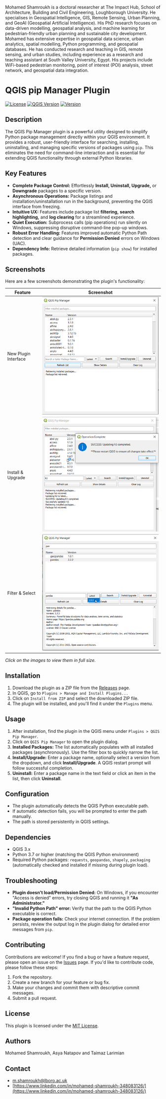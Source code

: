 Mohamed Shamroukh is a doctoral researcher at The Impact Hub, School of Architecture, Building and Civil Engineering, Loughborough University. He specialises in Geospatial Intelligence, GIS, Remote Sensing, Urban Planning, and GeoAI (Geospatial Artificial Intelligence). His PhD research focuses on data-driven modelling, geospatial analysis, and machine learning for pedestrian-friendly urban planning and sustainable city development. Mohamed has extensive expertise in geospatial data science, urban analytics, spatial modelling, Python programming, and geospatial databases. He has conducted research and teaching in GIS, remote sensing, and urban studies, including experience as a research and teaching assistant at South Valley University, Egypt. His projects include WiFi-based pedestrian monitoring, point of interest (POI) analysis, street network, and geospatial data integration.

# QGIS pip Manager Plugin

[![License](https://img.shields.io/badge/License-MIT-yellow.svg)](LICENSE)
[![QGIS Version](https://img.shields.io/badge/QGIS-3.x-green)](https://qgis.org)
[![Version](https://img.shields.io/badge/Version-0.0.4-blue)](https://github.com/MohamedShamroukh/QGIS-pip-manager/releases)

## Description

The QGIS Pip Manager plugin is a powerful utility designed to simplify Python package management directly within your QGIS environment. It provides a robust, user-friendly interface for searching, installing, uninstalling, and managing specific versions of packages using `pip`. This eliminates the need for command-line interaction and is essential for extending QGIS functionality through external Python libraries.

## Key Features

*   **Complete Package Control:** Effortlessly **Install, Uninstall, Upgrade,** or **Downgrade** packages to a specific version.
*   **Asynchronous Operations:** Package listings and installation/uninstallation run in the background, preventing the QGIS interface from freezing.
*   **Intuitive UX:** Features include package list **filtering,** **search highlighting,** and **log clearing** for a streamlined experience.
*   **Quiet Execution:** Subprocess calls (pip operations) run silently on Windows, suppressing disruptive command-line pop-up windows.
*   **Robust Error Handling:** Features improved automatic Python Path detection and clear guidance for **Permission Denied** errors on Windows (UAC).
*   **Dependency Info:** Retrieve detailed information (`pip show`) for installed packages.

## Screenshots

Here are a few screenshots demonstrating the plugin's functionality:

| Feature               | Screenshot                                                                                                                                                                                                                                                          |
|-----------------------|---------------------------------------------------------------------------------------------------------------------------------------------------------------------------------------------------------------------------------------------------------------------|
| New Plugin Interface  | [![New Plugin Interface](https://github.com/MohamedShamroukh/QGIS-pip-manager/blob/main/QGIS%20pip%20Manager/QGIS%20pip%20manager%20new%20interface.png?raw=true)](https://github.com/MohamedShamroukh/QGIS-pip-manager/blob/main/QGIS%20pip%20Manager/QGIS%20pip%20manager%20new%20interface.png?raw=true) |
| Install & Upgrade     | [![Install & Upgrade](https://github.com/MohamedShamroukh/QGIS-pip-manager/blob/main/QGIS%20pip%20Manager/installing%20and%20upgrading%20packages.png?raw=true)](https://github.com/MohamedShamroukh/QGIS-pip-manager/blob/main/QGIS%20pip%20Manager/installing%20and%20upgrading%20packages.png?raw=true)   |
| Filter & Select       | [![Filter & Select](https://github.com/MohamedShamroukh/QGIS-pip-manager/blob/main/QGIS%20pip%20Manager/filter_select_upgrade_packages.png?raw=true)](https://github.com/MohamedShamroukh/QGIS-pip-manager/blob/main/QGIS%20pip%20Manager/filter_select_upgrade_packages.png?raw=true)     |

*Click on the images to view them in full size.*

## Installation

1.  Download the plugin as a ZIP file from the [Releases](https://github.com/MohamedShamroukh/QGIS-pip-manager/releases) page.
2.  In QGIS, go to `Plugins > Manage and Install Plugins...`
3.  Click on `Install from ZIP` and select the downloaded ZIP file.
4.  The plugin will be installed, and you'll find it under the `Plugins` menu.

## Usage

1.  After installation, find the plugin in the QGIS menu under `Plugins > QGIS Pip Manager`.
2.  Click on `QGIS Pip Manager` to open the plugin dialog.
3.  **Installed Packages:** The list automatically populates with all installed packages (asynchronously). Use the filter box to quickly narrow the list.
4.  **Install/Upgrade:** Enter a package name, optionally select a version from the dropdown, and click **Install/Upgrade**. A QGIS restart prompt will follow successful completion.
5.  **Uninstall:** Enter a package name in the text field or click an item in the list, then click **Uninstall**.

## Configuration

*   The plugin automatically detects the QGIS Python executable path.
*   If automatic detection fails, you will be prompted to enter the path manually.
*   The path is stored persistently in QGIS settings.

## Dependencies

*   QGIS 3.x
*   Python 3.7 or higher (matching the QGIS Python environment)
*   Required Python packages: `requests`, `geopandas`, `shapely`, `packaging` (automatically checked and installed if missing during plugin load).

## Troubleshooting

*   **Plugin doesn't load/Permission Denied:** On Windows, if you encounter "Access is denied" errors, try closing QGIS and running it **"As Administrator."**
*   **"Invalid Python Path" error:** Verify that the path to the QGIS Python executable is correct.
*   **Package operation fails:** Check your internet connection. If the problem persists, review the output log in the plugin dialog for detailed error messages from `pip`.

## Contributing

Contributions are welcome! If you find a bug or have a feature request, please open an issue on the [Issues](https://github.com/MohamedShamroukh/QGIS-pip-manager/issues) page. If you'd like to contribute code, please follow these steps:

1.  Fork the repository.
2.  Create a new branch for your feature or bug fix.
3.  Make your changes and commit them with descriptive commit messages.
4.  Submit a pull request.

## License

This plugin is licensed under the [MIT License](LICENSE).

## Authors

Mohamed Shamroukh, Asya Natapov and Taimaz Larimian

## Contact

*   [m.shamroukh@lboro.ac.uk](mailto:m.shamroukh@lboro.ac.uk)
*   [https://www.linkedin.com/in/mohamed-shamroukh-348083126/](https://www.linkedin.com/in/mohamed-shamroukh-348083126/)
